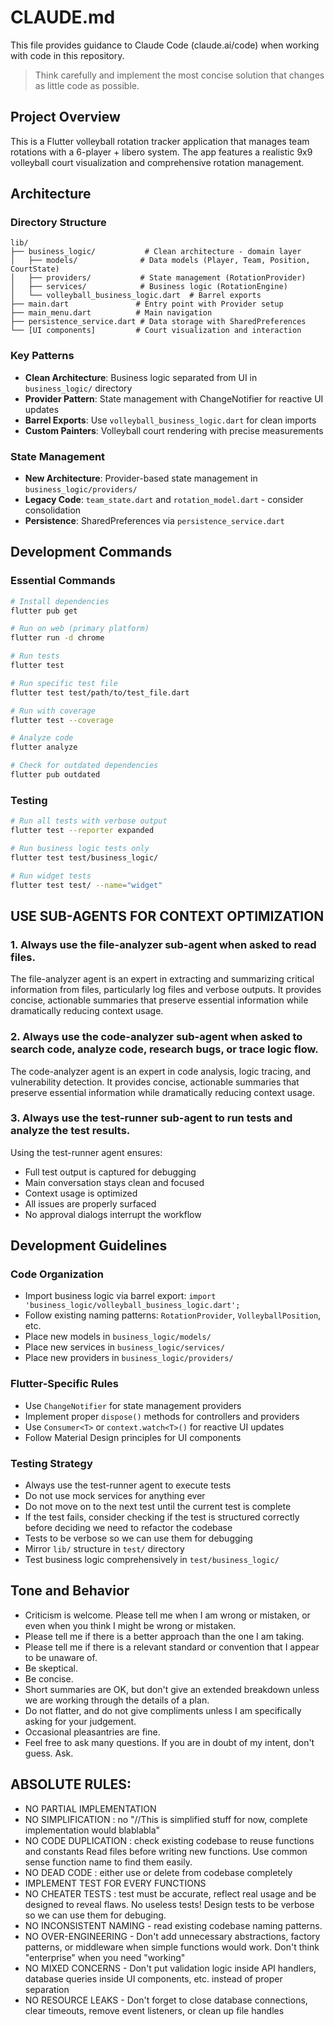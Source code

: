 # CLAUDE.md

This file provides guidance to Claude Code (claude.ai/code) when working with code in this repository.

> Think carefully and implement the most concise solution that changes as little code as possible.

## Project Overview

This is a Flutter volleyball rotation tracker application that manages team rotations with a 6-player + libero system. The app features a realistic 9x9 volleyball court visualization and comprehensive rotation management.

## Architecture

### Directory Structure
```
lib/
├── business_logic/           # Clean architecture - domain layer
│   ├── models/              # Data models (Player, Team, Position, CourtState)
│   ├── providers/           # State management (RotationProvider)
│   ├── services/            # Business logic (RotationEngine)
│   └── volleyball_business_logic.dart  # Barrel exports
├── main.dart               # Entry point with Provider setup
├── main_menu.dart          # Main navigation
├── persistence_service.dart # Data storage with SharedPreferences
└── [UI components]         # Court visualization and interaction
```

### Key Patterns
- **Clean Architecture**: Business logic separated from UI in `business_logic/` directory
- **Provider Pattern**: State management with ChangeNotifier for reactive UI updates
- **Barrel Exports**: Use `volleyball_business_logic.dart` for clean imports
- **Custom Painters**: Volleyball court rendering with precise measurements

### State Management
- **New Architecture**: Provider-based state management in `business_logic/providers/`
- **Legacy Code**: `team_state.dart` and `rotation_model.dart` - consider consolidation
- **Persistence**: SharedPreferences via `persistence_service.dart`

## Development Commands

### Essential Commands
```bash
# Install dependencies
flutter pub get

# Run on web (primary platform)
flutter run -d chrome

# Run tests
flutter test

# Run specific test file
flutter test test/path/to/test_file.dart

# Run with coverage
flutter test --coverage

# Analyze code
flutter analyze

# Check for outdated dependencies
flutter pub outdated
```

### Testing
```bash
# Run all tests with verbose output
flutter test --reporter expanded

# Run business logic tests only
flutter test test/business_logic/

# Run widget tests
flutter test test/ --name="widget"
```

## USE SUB-AGENTS FOR CONTEXT OPTIMIZATION

### 1. Always use the file-analyzer sub-agent when asked to read files.
The file-analyzer agent is an expert in extracting and summarizing critical information from files, particularly log files and verbose outputs. It provides concise, actionable summaries that preserve essential information while dramatically reducing context usage.

### 2. Always use the code-analyzer sub-agent when asked to search code, analyze code, research bugs, or trace logic flow.
The code-analyzer agent is an expert in code analysis, logic tracing, and vulnerability detection. It provides concise, actionable summaries that preserve essential information while dramatically reducing context usage.

### 3. Always use the test-runner sub-agent to run tests and analyze the test results.
Using the test-runner agent ensures:
- Full test output is captured for debugging
- Main conversation stays clean and focused
- Context usage is optimized
- All issues are properly surfaced
- No approval dialogs interrupt the workflow

## Development Guidelines

### Code Organization
- Import business logic via barrel export: `import 'business_logic/volleyball_business_logic.dart';`
- Follow existing naming patterns: `RotationProvider`, `VolleyballPosition`, etc.
- Place new models in `business_logic/models/`
- Place new services in `business_logic/services/`
- Place new providers in `business_logic/providers/`

### Flutter-Specific Rules
- Use `ChangeNotifier` for state management providers
- Implement proper `dispose()` methods for controllers and providers
- Use `Consumer<T>` or `context.watch<T>()` for reactive UI updates
- Follow Material Design principles for UI components

### Testing Strategy
- Always use the test-runner agent to execute tests
- Do not use mock services for anything ever
- Do not move on to the next test until the current test is complete
- If the test fails, consider checking if the test is structured correctly before deciding we need to refactor the codebase
- Tests to be verbose so we can use them for debugging
- Mirror `lib/` structure in `test/` directory
- Test business logic comprehensively in `test/business_logic/`

## Tone and Behavior

- Criticism is welcome. Please tell me when I am wrong or mistaken, or even when you think I might be wrong or mistaken.
- Please tell me if there is a better approach than the one I am taking.
- Please tell me if there is a relevant standard or convention that I appear to be unaware of.
- Be skeptical.
- Be concise.
- Short summaries are OK, but don't give an extended breakdown unless we are working through the details of a plan.
- Do not flatter, and do not give compliments unless I am specifically asking for your judgement.
- Occasional pleasantries are fine.
- Feel free to ask many questions. If you are in doubt of my intent, don't guess. Ask.

## ABSOLUTE RULES:

- NO PARTIAL IMPLEMENTATION
- NO SIMPLIFICATION : no "//This is simplified stuff for now, complete implementation would blablabla"
- NO CODE DUPLICATION : check existing codebase to reuse functions and constants Read files before writing new functions. Use common sense function name to find them easily.
- NO DEAD CODE : either use or delete from codebase completely
- IMPLEMENT TEST FOR EVERY FUNCTIONS
- NO CHEATER TESTS : test must be accurate, reflect real usage and be designed to reveal flaws. No useless tests! Design tests to be verbose so we can use them for debuging.
- NO INCONSISTENT NAMING - read existing codebase naming patterns.
- NO OVER-ENGINEERING - Don't add unnecessary abstractions, factory patterns, or middleware when simple functions would work. Don't think "enterprise" when you need "working"
- NO MIXED CONCERNS - Don't put validation logic inside API handlers, database queries inside UI components, etc. instead of proper separation
- NO RESOURCE LEAKS - Don't forget to close database connections, clear timeouts, remove event listeners, or clean up file handles
